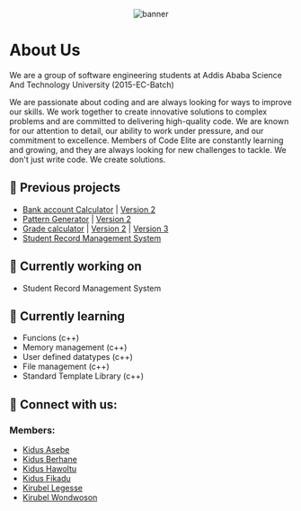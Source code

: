 <p align="center">
<img src="https://github.com/SWEG-2015-EC-Batch/Code-Elite/assets/100912644/031b2d4e-0ac2-407e-a61e-e6b802df0385" alt="banner">
</p>

<h1>
  About Us
</h1>

<p>
  We are a group of software engineering students at Addis Ababa Science And Technology University (2015-EC-Batch)
</p>

<P>
  We are passionate about coding and are always looking for ways to improve our skills. We work together to create innovative solutions to complex problems and are committed to delivering high-quality code. We are known for our attention to detail, our ability to work under pressure, and our commitment to excellence. Members of Code Elite are constantly learning and growing, and they are always looking for new challenges to tackle. We don't just write code. We create solutions.
</P>

## 💼 Previous projects

- <a href="https://github.com/SWEG-2015-EC-Batch/Code-Elite/blob/main/FoP-I/project-work/project_1-part_1.cpp" target="_blank" rel="noreferrer">Bank account Calculator</a>  |  <a href="https://github.com/SWEG-2015-EC-Batch/Code-Elite/blob/main/FoP-II/Code%20Refactoring/Group_Project_1-1j_version2.cpp" target="_blank" rel="noreferrer">Version 2</a>
- <a href="https://github.com/SWEG-2015-EC-Batch/Code-Elite/blob/main/FoP-I/project-work/project_1-part_2.cpp" target="_blank" rel="noreferrer">Pattern Generator</a>  |  <a href="https://github.com/SWEG-2015-EC-Batch/Code-Elite/blob/main/FoP-II/Code%20Refactoring/Group_Project_1-2j_version2.cpp" target="_blank" rel="noreferrer">Version 2</a>
- <a href="https://github.com/SWEG-2015-EC-Batch/Code-Elite/blob/main/FoP-I/project-work/project_2.cpp" target="_blank" rel="noreferrer">Grade calculator</a>  |  <a href="https://github.com/SWEG-2015-EC-Batch/Code-Elite/blob/main/FoP-II/Code%20Refactoring/Group_project_2_version2.cpp" target="_blank" rel="noreferrer">Version 2</a>  |  <a href="https://github.com/SWEG-2015-EC-Batch/Code-Elite/blob/main/FoP-II/Code%20Refactoring/Group_project_2_version3.cpp" target="_blank" rel="noreferrer">Version 3</a>
- <a href="https://github.com/SWEG-2015-EC-Batch/Code-Elite/blob/main/FoP-II/Project/Student_Record_Management_System.cpp" target="_blank" rel="noreferrer">Student Record Management System</a>

## 🔭 Currently working on

- Student Record Management System

## 🌱 Currently learning

- Funcions (c++)
- Memory management (c++)
- User defined datatypes (c++)
- File management (c++)
- Standard Template Library (c++)

## 🤝 Connect with us:

### Members:
- <a href="https://github.com/Kad-19" target="_blank" rel="noreferrer">Kidus Asebe</a>
- <a href="https://github.com/Kidusbk" target="_blank" rel="noreferrer">Kidus Berhane</a>
- <a href="https://github.com/KidusHawoltu" target="_blank" rel="noreferrer">Kidus Hawoltu</a>
- <a href="https://github.com/Kidusfikadu" target="_blank" rel="noreferrer">Kidus Fikadu</a>
- <a href="https://github.com/Proffesorgreen" target="_blank" rel="noreferrer">Kirubel Legesse</a>
- <a href="https://github.com/Kirubel-wondwoson" target="_blank" rel="noreferrer">Kirubel Wondwoson</a>


